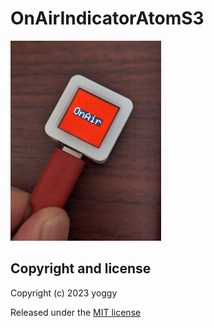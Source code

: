 # OnAirIndicatorAtomS3
 
![](img.jpg)

## Copyright and license

Copyright (c) 2023 yoggy

Released under the [MIT license](LICENSE.txt)